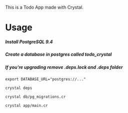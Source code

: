This is a Todo App made with Crystal.

# Usage

##### Install PostgreSQL 9.4
##### Create a database in postgres called todo_crystal

##### If you're upgrading remove .deps.lock and .deps folder

```
export DATABASE_URL="postgres://..."
```

```
crystal deps
```

```
crystal db/pg_migrations.cr
```

```
crystal app/main.cr
```
